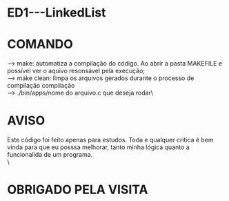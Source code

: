 # ED1---LinkedList
# COMANDO 
--> make: automatiza a compilação do código. Ao abrir a pasta MAKEFILE e possível ver o aquivo resonsável pela execução;\
--> make clean: limpa os arquivos gerados durante o processo de compilação compilação\
--> ./bin/apps/nome do arquivo.c que deseja rodar\

# AVISO
Este código foi feito apenas para estudos. Toda e qualquer critica é bem vinda para que eu posssa melhorar, tanto minha lógica quanto a funcionalida de um programa.\
\

# OBRIGADO PELA VISITA 
